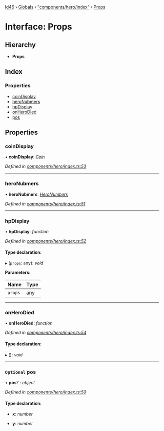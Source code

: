 [ld46](../README.md) › [Globals](../globals.md) › ["components/hero/index"](../modules/_components_hero_index_.md) › [Props](_components_hero_index_.props.md)

# Interface: Props

## Hierarchy

* **Props**

## Index

### Properties

* [coinDisplay](_components_hero_index_.props.md#coindisplay)
* [heroNubmers](_components_hero_index_.props.md#heronubmers)
* [hpDisplay](_components_hero_index_.props.md#hpdisplay)
* [onHeroDied](_components_hero_index_.props.md#onherodied)
* [pos](_components_hero_index_.props.md#optional-pos)

## Properties

###  coinDisplay

• **coinDisplay**: *[Coin](_components_coin_index_.coin.md)*

*Defined in [components/hero/index.ts:53](https://github.com/jrod-disco/ld46-keepalive/blob/0d14d56/src/components/hero/index.ts#L53)*

___

###  heroNubmers

• **heroNubmers**: *[HeroNumbers](_components_heronumbers_index_.heronumbers.md)*

*Defined in [components/hero/index.ts:51](https://github.com/jrod-disco/ld46-keepalive/blob/0d14d56/src/components/hero/index.ts#L51)*

___

###  hpDisplay

• **hpDisplay**: *function*

*Defined in [components/hero/index.ts:52](https://github.com/jrod-disco/ld46-keepalive/blob/0d14d56/src/components/hero/index.ts#L52)*

#### Type declaration:

▸ (`props`: any): *void*

**Parameters:**

Name | Type |
------ | ------ |
`props` | any |

___

###  onHeroDied

• **onHeroDied**: *function*

*Defined in [components/hero/index.ts:54](https://github.com/jrod-disco/ld46-keepalive/blob/0d14d56/src/components/hero/index.ts#L54)*

#### Type declaration:

▸ (): *void*

___

### `Optional` pos

• **pos**? : *object*

*Defined in [components/hero/index.ts:50](https://github.com/jrod-disco/ld46-keepalive/blob/0d14d56/src/components/hero/index.ts#L50)*

#### Type declaration:

* **x**: *number*

* **y**: *number*
